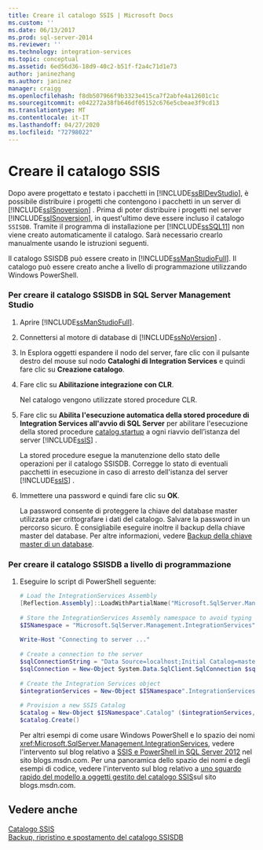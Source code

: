 ```yaml
---
title: Creare il catalogo SSIS | Microsoft Docs
ms.custom: ''
ms.date: 06/13/2017
ms.prod: sql-server-2014
ms.reviewer: ''
ms.technology: integration-services
ms.topic: conceptual
ms.assetid: 6ed56d36-18d9-40c2-b51f-f2a4c71d1e73
author: janinezhang
ms.author: janinez
manager: craigg
ms.openlocfilehash: f8db507966f9b3323e415ca7f2abfe4a12601c1c
ms.sourcegitcommit: e042272a38fb646df05152c676e5cbeae3f9cd13
ms.translationtype: MT
ms.contentlocale: it-IT
ms.lasthandoff: 04/27/2020
ms.locfileid: "72798022"
---
```

# <a name="create-the-ssis-catalog"></a>Creare il catalogo SSIS
  Dopo avere progettato e testato i pacchetti in [!INCLUDE[ssBIDevStudio](../includes/ssbidevstudio-md.md)], è possibile distribuire i progetti che contengono i pacchetti in un server di [!INCLUDE[ssISnoversion](../includes/ssisnoversion-md.md)] . Prima di poter distribuire i progetti nel server [!INCLUDE[ssISnoversion](../includes/ssisnoversion-md.md)], in quest'ultimo deve essere incluso il catalogo `SSISDB`. Tramite il programma di installazione per [!INCLUDE[ssSQL11](../includes/sssql11-md.md)] non viene creato automaticamente il catalogo. Sarà necessario crearlo manualmente usando le istruzioni seguenti.  
  
 Il catalogo SSISDB può essere creato in [!INCLUDE[ssManStudioFull](../includes/ssmanstudiofull-md.md)]. Il catalogo può essere creato anche a livello di programmazione utilizzando Windows PowerShell.  
  
### <a name="to-create-the-ssisdb-catalog-in-sql-server-management-studio"></a>Per creare il catalogo SSISDB in SQL Server Management Studio  
  
1.  Aprire [!INCLUDE[ssManStudioFull](../includes/ssmanstudiofull-md.md)].  
  
2.  Connettersi al motore di database di [!INCLUDE[ssNoVersion](../includes/ssnoversion-md.md)] .  
  
3.  In Esplora oggetti espandere il nodo del server, fare clic con il pulsante destro del mouse sul nodo **Cataloghi di Integration Services** e quindi fare clic su **Creazione catalogo**.  
  
4.  Fare clic su **Abilitazione integrazione con CLR**.  
  
     Nel catalogo vengono utilizzate stored procedure CLR.  
  
5.  Fare clic su **Abilita l'esecuzione automatica della stored procedure di Integration Services all'avvio di SQL Server** per abilitare l'esecuzione della stored procedure [catalog.startup](/sql/integration-services/system-stored-procedures/catalog-startup) a ogni riavvio dell’istanza del server [!INCLUDE[ssIS](../includes/ssis-md.md)] .  
  
     La stored procedure esegue la manutenzione dello stato delle operazioni per il catalogo SSISDB. Corregge lo stato di eventuali pacchetti in esecuzione in caso di arresto dell'istanza del server [!INCLUDE[ssIS](../includes/ssis-md.md)] .  
  
6.  Immettere una password e quindi fare clic su **OK**.  
  
     La password consente di proteggere la chiave del database master utilizzata per crittografare i dati del catalogo. Salvare la password in un percorso sicuro. È consigliabile eseguire inoltre il backup della chiave master del database. Per altre informazioni, vedere [Backup della chiave master di un database](../relational-databases/security/encryption/back-up-a-database-master-key.md).  
  
### <a name="to-create-the-ssisdb-catalog-programmatically"></a>Per creare il catalogo SSISDB a livello di programmazione  
  
1.  Eseguire lo script di PowerShell seguente:  
  
    ```powershell
    # Load the IntegrationServices Assembly  
    [Reflection.Assembly]::LoadWithPartialName("Microsoft.SqlServer.Management.IntegrationServices")  
  
    # Store the IntegrationServices Assembly namespace to avoid typing it every time  
    $ISNamespace = "Microsoft.SqlServer.Management.IntegrationServices"  
  
    Write-Host "Connecting to server ..."  
  
    # Create a connection to the server  
    $sqlConnectionString = "Data Source=localhost;Initial Catalog=master;Integrated Security=SSPI;"  
    $sqlConnection = New-Object System.Data.SqlClient.SqlConnection $sqlConnectionString  
  
    # Create the Integration Services object  
    $integrationServices = New-Object $ISNamespace".IntegrationServices" $sqlConnection  
  
    # Provision a new SSIS Catalog  
    $catalog = New-Object $ISNamespace".Catalog" ($integrationServices, "SSISDB", "P@assword1")  
    $catalog.Create()
    ```  
  
     Per altri esempi di come usare Windows PowerShell e lo spazio dei nomi <xref:Microsoft.SqlServer.Management.IntegrationServices>, vedere l'intervento sul blog relativo a [SSIS e PowerShell in SQL Server 2012](https://go.microsoft.com/fwlink/?LinkId=242539) nel sito blogs.msdn.com. Per una panoramica dello spazio dei nomi e degli esempi di codice, vedere l'intervento sul blog relativo a [uno sguardo rapido del modello a oggetti gestito del catalogo SSIS](https://go.microsoft.com/fwlink/?LinkId=254267)sul sito blogs.msdn.com.  
  
## <a name="see-also"></a>Vedere anche  
 [Catalogo SSIS](catalog/ssis-catalog.md)   
 [Backup, ripristino e spostamento del catalogo SSISDB](../../2014/integration-services/backup-restore-and-move-the-ssis-catalog.md)  
